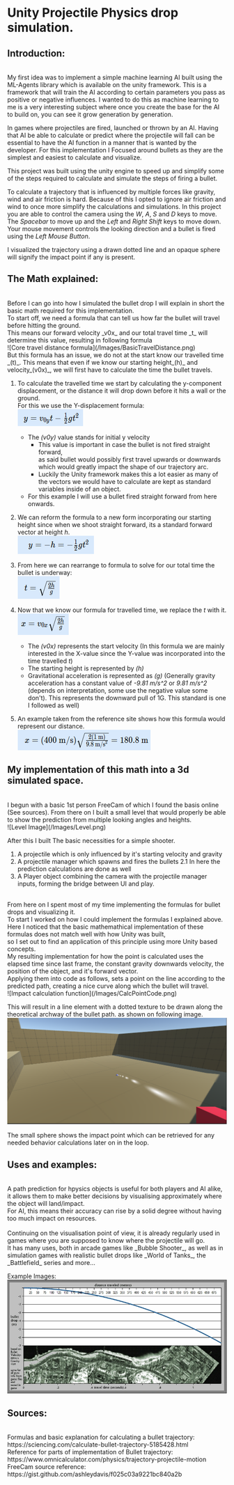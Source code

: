 # Unity Projectile Physics drop simulation.

## Introduction:
<br/>
My first idea was to implement a simple machine learning AI built using the ML-Agents library which is available on the unity framework. This is a framework that will train the AI according to certain parameters you pass as positive or negative influences.
I wanted to do this as machine learning to me is a very interesting subject where once you create the base for the AI to build on, you can see it grow generation by generation.



In games where projectiles are fired, launched or thrown by an AI. Having that AI be able to calculate or predict where the projectile will fall can be essential to have the AI function in a manner that is wanted by the developer.
For this implementation I Focused around bullets as they are the simplest and easiest to calculate and visualize.

This project was built using the unity engine to speed up and simplify some of the steps required to calculate and simulate the steps of firing a bullet.

To calculate a trajectory that is influenced by multiple forces like gravity, wind and air friction is hard. Because of this I opted to ignore air friction and wind to once more simplify the calculations and simulations.
In this project you are able to control the camera using the _W_, _A_, _S_ and _D_ keys to move. The _Spacebar_ to move up and the _Left_ and _Right_ _Shift_ keys to move down.
Your mouse movement controls the looking direction and a bullet is fired using the _Left Mouse Button_.

I visualized the trajectory using a drawn dotted line and an opaque sphere will signify the impact point if any is present.

## The Math explained:
<br/>
Before I can go into how I simulated the bullet drop I will explain in short the basic math required for this implementation.
<br/>
To start off, we need a formula that can tell us how far the bullet will travel before hitting the ground.<br/> This means our forward velocity _v0x_ and our total travel time _t_ will determine this value, resulting in following formula<br/>
![Core travel distance formula](/Images/BasicTravelDistance.png)<br/>
But this formula has an issue, we do not at the start know our travelled time _(t)_. This means that even if we know our starting height_(h)_ and velocity_(v0x)_, we will first have to calculate the time the bullet travels.

1. To calculate the travelled time we start by calculating the y-component displacement, or the distance it will drop down before it hits a wall or the ground.<br/>
For this we use the Y-displacement formula:<br/>
![Y Displacement formula](/Images/yDisplacement.png)<br/>
	* The _(v0y)_ value stands for initial y velocity
		* This value is important in case the bullet is not fired straight forward,<br/> as said bullet would possibly first travel upwards or downwards which would greatly impact the shape of our trajectory arc. 
		* Luckily the Unity framework makes this a lot easier as many of the vectors we would have to calculate are kept as standard variables inside of an object.
	* For this example I will use a bullet fired straight forward from here onwards.

2. We can reform the formula to a new form incorporating our starting height since when we shoot straight forward, its a standard forward vector at height _h_.<br/>
![Reformed Y Displacement formula](/Images/NewYDisplacement.png)<br/>

3. From here we can rearrange to formula to solve for our total time the bullet is underway: <br/>
![Bullet travel time formula](/Images/TimeTravelled.png)<br/>

4. Now that we know our formula for travelled time, we replace the _t_ with it.<br/>
![Bullet travel distance formula](/Images/BulletTravelDistance.png)<br/>
	* The _(v0x)_ represents the start velocity (In this formula we are mainly interested in the X-value since the Y-value was incorporated into the time travelled _t_)
	* The starting height is represented by _(h)_
	* Gravitational acceleration is represented as _(g)_ (Generally gravity acceleration has a constant value of _-9.81 m/s^2_ or _9.81 m/s^2_ (depends on interpretation, some use the negative value some don't). This represents the downward pull of 1G. This standard is one I followed as well)

5. An example taken from the reference site shows how this formula would represent our distance. <br/>
![Bullet travel distance formula Example](/Images/Example.png)<br/>


## My implementation of this math into a 3d simulated space.
<br/>
I begun with a basic 1st person FreeCam of which I found the basis online (See sources). From there on I built a small level that would properly be able to show the prediction from multiple looking angles and heights.<br/>
![Level Image](/Images/Level.png)<br/>

After this I built The basic necessities for a simple shooter.<br/>
1. A projectile which is only influenced by it's starting velocity and gravity
2. A projectile manager which spawns and fires the bullets
	2.1 In here the prediction calculations are done as well
3. A Player object combining the camera with the projectile manager inputs, forming the bridge between UI and play.
<br/>
From here on I spent most of my time implementing the formulas for bullet drops and visualizing it.<br/>
To start I worked on how I could implement the formulas I explained above. Here I noticed that the basic mathemathical implementation of these formulas does not match well with how Unity was built,<br/> so I set out to find an application of this principle using more Unity based concepts.<br/>
My resulting implementation for how the point is calculated uses the elapsed time since last frame, the constant gravity downwards velocity, the position of the object, and it's forward vector.<br/>
Applying them into code as follows, sets a point on the line according to the predicted path, creating a nice curve along which the bullet will travel.<br/>
![Impact calculation function](/Images/CalcPointCode.png)<br/>

This will result in a line element with a dotted texture to be drawn along the theoretical archway of the bullet path. as shown on following image.<br/>
![Impact Visualisation](/Images/LineExample.png)<br/>

The small sphere shows the impact point which can be retrieved for any needed behavior calculations later on in the loop.

## Uses and examples:
<br/>
A path prediction for hpysics objects is useful for both players and AI alike, it allows them to make better decisions by visualising approximately where the object will land/impact.<br/>
For AI, this means their accuracy can rise by a solid degree without having too much impact on resources.
<br/>
<br/>
Continuing on the visualisation point of view, it is already regularly used in games where you are supposed to know where the projectile will go.<br/>
It has many uses, both in arcade games like _Bubble Shooter_, as well as in simulation games with realistic bullet drops like _World of Tanks_, the _Battlefield_ series and more...

Example Images:
![Bullet drop Graph](/Images/BulletDropChartBF.png)<br/>

## Sources:
<br/>
Formulas and basic explanation for calculating a bullet trajectory: https://sciencing.com/calculate-bullet-trajectory-5185428.html<br/>
Reference for parts of implementation of Bullet trajectory: https://www.omnicalculator.com/physics/trajectory-projectile-motion<br/>
FreeCam source reference: https://gist.github.com/ashleydavis/f025c03a9221bc840a2b<br/>